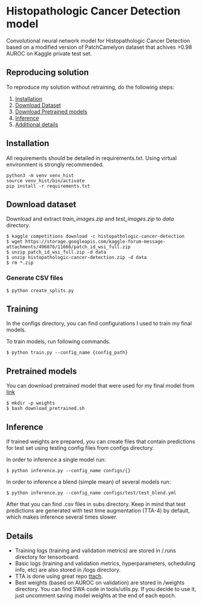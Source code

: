# Histopathologic Cancer Detection model

Convolutional neural network model for Histopathologic Cancer Detection based on a modified version of PatchCamelyon dataset that achives >0.98 AUROC on Kaggle private test set. 


## Reproducing solution
To reproduce my solution without retraining, do the following steps:
1. [Installation](#installation)
2. [Download Dataset](#download-dataset)
3. [Download Pretrained models](#pretrained-models)
4. [Inference](#inference)
5. [Additional details](#details)

## Installation
All requirements should be detailed in requirements.txt. Using virtual environment is strongly recommended.
```
python3 -m venv venv_hist
source venv_hist/bin/activate
pip install -r requirements.txt
```

## Download dataset
Download and extract *train_images.zip* and *test_images.zip* to *data* directory.
```
$ kaggle competitions download -c histopathologic-cancer-detection
$ wget https://storage.googleapis.com/kaggle-forum-message-attachments/496876/11666/patch_id_wsi_full.zip 
$ unzip patch_id_wsi_full.zip -d data
$ unzip histopathologic-cancer-detection.zip -d data
$ rm *.zip
```

### Generate CSV files
```
$ python create_splits.py
```
## Training
In the configs directory, you can find configurations I used to train my final models.

To train models, run following commands.
```
$ python train.py --config_name {config_path} 
```

## Pretrained models
You can download pretrained model that were used for my final model from [link](https://www.kaggle.com/ivanpan/histopathologic-cancer-detection-weights)
```
$ mkdir -p weights
$ bash download_pretrained.sh
```


## Inference
If trained weights are prepared, you can create files that contain predictions for test set using testing config files from configs directory.

In order to inference a single model run:
```
$ python inference.py --config_name configs/{}
```
In order to inference a blend (simple mean) of several models run:
```
$ python inference.py --config_name configs/test/test_blend.yml
```

After that you can find .csv files in subs directory. Keep in mind that test predictions are generated with test time augmentation (TTA-4) by default, which makes inference several times slower. 

## Details 
- Training logs (training and validation metrics) are stored in /.runs directory for tensorboard. 
- Basic logs (training and validation metrics, hyperparameters, scheduling info, etc) are also stored in /logs directory.
- TTA is done using great repo [ttach](https://github.com/qubvel/ttach).
- Best weights (based on AUROC on validation) are stored in /weights directory. You can find SWA code in tools/utils.py. If you decide to use it, just uncomment saving model weights at the end of each epoch. 
